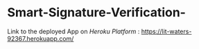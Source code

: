 # Smart-Signature-Verification-

Link to the deployed App on *Heroku Platform* : https://lit-waters-92367.herokuapp.com/
